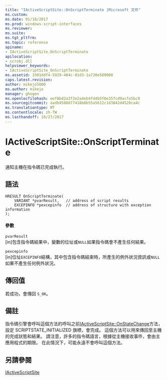 ```yaml
---
title: "IActiveScriptSite::OnScriptTerminate |Microsoft 文件"
ms.custom: 
ms.date: 01/18/2017
ms.prod: windows-script-interfaces
ms.reviewer: 
ms.suite: 
ms.tgt_pltfrm: 
ms.topic: reference
apiname:
- IActiveScriptSite.OnScriptTerminate
apilocation:
- scrobj.dll
helpviewer_keywords:
- IActiveScriptSite_OnScriptTerminate
ms.assetid: 3301ddf4-5929-404c-81d3-1a720e589008
caps.latest.revision: 
author: mikejo5000
ms.author: mikejo
manager: ghogen
ms.openlocfilehash: eef8bd2a3f2e2a4eb4fd4b5f0e35fcd9acfe5bc9
ms.sourcegitcommit: aadb9588877418b8b55a5612c1d3842d4520ca4c
ms.translationtype: MT
ms.contentlocale: zh-TW
ms.lasthandoff: 10/27/2017
---
```

# <a name="iactivescriptsiteonscriptterminate"></a>IActiveScriptSite::OnScriptTerminate
通知主機在指令碼已完成執行。  
  
## <a name="syntax"></a>語法  
  
```  
HRESULT OnScriptTerminate(  
    VARIANT *pvarResult,   // address of script results  
    EXCEPINFO *pexcepinfo  // address of structure with exception information  
);  
```  
  
#### <a name="parameters"></a>參數  
 `pvarResult`  
 [in]包含指令碼結果中，變數的位址或`NULL`如果指令碼會不產生任何結果。  
  
 `pexcepinfo`  
 [in]位址`EXCEPINFO`結構，其中包含指令碼結束時，所產生的例外狀況資訊或`NULL`如果不產生任何例外狀況。  
  
## <a name="return-value"></a>傳回值  
 若成功，會傳回 `S_OK`。  
  
## <a name="remarks"></a>備註  
 指令碼引擎會呼叫這個方法的呼叫之前[IActiveScriptSite::OnStateChange](../../winscript/reference/iactivescriptsite-onstatechange.md)方法，設定 SCRIPTSTATE_INITIALIZED 旗標，會完成。 這個方法可以用來傳回至主機的完成狀態和結果。 請注意，許多的指令碼語言，根據從主機接收事件，會由主應用程式的期限。 在此情況下，可能永遠不會呼叫這個方法。  
  
## <a name="see-also"></a>另請參閱  
 [IActiveScriptSite](../../winscript/reference/iactivescriptsite.md)